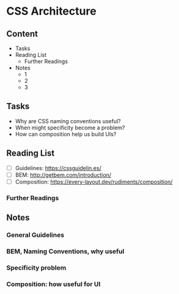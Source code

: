 # CSS Architecture

## Content
- Tasks
- Reading List
  - Further Readings
- Notes
  - 1
  - 2
  - 3

## Tasks
- Why are CSS naming conventions useful?
- When might specificity become a problem?
- How can composition help us build UIs?



## Reading List
  - [ ] Guidelines: <https://cssguidelin.es/>
  - [ ] BEM: <http://getbem.com/introduction/>
  - [ ] Composition: <https://every-layout.dev/rudiments/composition/>

### Further Readings

## Notes

### General Guidelines

### BEM, Naming Conventions, why useful

### Specificity problem

### Composition: how useful for UI


